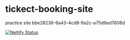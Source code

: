 # tickect-booking-site
practice site
bbe28236-6a43-4cd8-9a2c-a75d9ed7608d

[![Netlify Status](https://api.netlify.com/api/v1/badges/bbe28236-6a43-4cd8-9a2c-a75d9ed7608d/deploy-status)](https://app.netlify.com/sites/stream-movies/deploys)